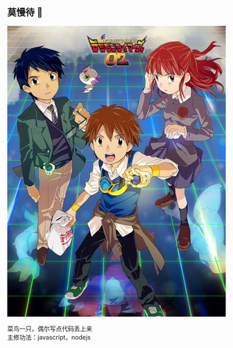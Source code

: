 ## 莫慢待 👋

![数码宝贝3](./shumabaobei3_2.jpeg "建良建良！")

菜鸟一只，偶尔写点代码丢上来  
主修功法：javascript，nodejs  

<!--
[![Anurag's github stats](https://github-readme-stats.vercel.app/api?username=roco2015&theme=algolia&show_icons=true)](https://github.com/anuraghazra/github-readme-stats)
**roco2015/roco2015** is a ✨ _special_ ✨ repository because its `README.md` (this file) appears on your GitHub profile.

Here are some ideas to get you started:

- 🔭 I’m currently working on ...
- 🌱 I’m currently learning ...
- 👯 I’m looking to collaborate on ...
- 🤔 I’m looking for help with ...
- 💬 Ask me about ...
- 📫 How to reach me: ...
- 😄 Pronouns: ...
- ⚡ Fun fact: ...
-->
